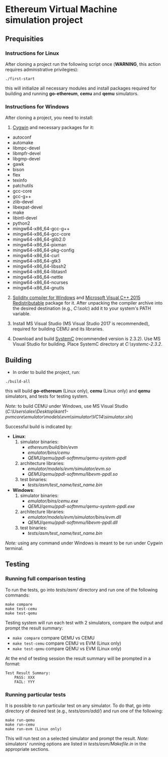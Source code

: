 # Ethereum Virtual Machine simulation project


## Prequisities

### Instructions for Linux

After cloning a project run the following script once (**WARNING**, this action requires administrative privilegies):
```
./first-start
```
this will initialize all necessary modules and install packages required for building and running **go-ethereum**, **cemu** and **qemu** simulators.

### Instructions for Windows

After cloning a project, you need to install:
1. [Cygwin](https://cygwin.com/install.html) and necessary packages for it:
  * autoconf
  * automake
  * libmpc-devel
  * libmpfr-devel
  * libgmp-devel
  * gawk
  * bison
  * flex
  * texinfo
  * patchutils
  * gcc-core
  * gcc-g++
  * zlib-devel
  * libexpat-devel
  * make
  * libintl-devel
  * python2
  * mingw64-x86_64-gcc-g++
  * mingw64-x86_64-gcc-core
  * mingw64-x86_64-glib2.0
  * mingw64-x86_64-pixman
  * mingw64-x86_64-pkg-config
  * mingw64-x86_64-curl
  * mingw64-x86_64-gtk3
  * mingw64-x86_64-libssh2
  * mingw64-x86_64-libtasn1
  * mingw64-x86_64-nettle
  * mingw64-x86_64-ncurses
  * mingw64-x86_64-gnutls

2. [Solidity compiler for Windows](https://github.com/ethereum/solidity/releases/) and [Microsoft Visual C++ 2015 Redistributable](https://www.microsoft.com/en-us/download/details.aspx?id=52685) package for it. After unpacking the compiler archive into the desired destination (e.g., *С:\solc*) add it to your system's PATH variable.

3. Install MS Visual Studio (MS Visual Studio 2017 is recommended), required for building CEMU and its libraries.

4. Download and build [SystemC](http://www.accellera.org/downloads/standards/systemc) (recommended version is 2.3.2). Use MS Visual Studio for building. Place SystemC directory at *C:\systemc-2.3.2*.

## Building

* In order to build the project, run:
```
./build-all
```  
this will build **go-ethereum** (Linux only), **cemu** (Linux only) and **qemu** simulators, and tests for testing system.

*Note:* to build CEMU under Windows, use MS Visual Studio (*C:\Users\alex\Desktop\kant1-pvmcore\emulator\models\evm\simulator\VC14\simulator.sln*)

Successful build is indicated by:
* **Linux**:
  1. simulator binaries:
      * *ethereum/build/bin/evm*
      * *emulator/bins/cemu*
      * *QEMU/qemu/ppdl-softmmu/qemu-system-ppdl*
  2. architecture libraries:
      * *emulator/models/evm/simulator/evm.so*
      * *QEMU/qemu/ppdl-softmmu/libevm-ppdl.so*
  3. test binaries:
      * *tests/asm/test_name/test_name.bin*
* **Windows**:
  1. simulator binaries:
      * *emulator/bins/cemu.exe*
      * *QEMU/qemu/ppdl-softmmu/qemu-system-ppdl.exe*
  2. architecture libraries:
      * *emulator/models/evm/simulator/bins/evm.dll*
      * *QEMU/qemu/ppdl-softmmu/libevm-ppdl.dll*
  3. test binaries:
      * *tests/asm/test_name/test_name.bin*

*Note:* using any command under Windows is meant to be run under Cygwin terminal.


## Testing


### Running full comparison testing

To run the tests, go into *tests/asm/* directory and run one of the following commands:
```
make compare
make test-cemu
make test-qemu
```  

Testing system will run each test with 2 simulators, compare the output and prompt the result summary:

* `make compare` compare QEMU vs CEMU
* `make test-cemu` compare CEMU vs EVM (Linux only)
* `make test-qemu` compare QEMU vs EVM (Linux only)

At the end of testing session the result summary will be prompted in a format:
```
Test Result Summary:
    PASS: XXX
    FAIL: YYY
```


### Running particular tests

It is possible to run particular test on any simulator. To do that, go into directory of desired test (e.g., *tests/asm/add/*) and run one of the following:
```
make run-qemu
make run-cemu
make run-evm (Linux only)
```

This will run test on a selected simulator and prompt the result.
*Note:* simulators' running options are listed in *tests/asm/Makefile.in* in the appropriate sections.
